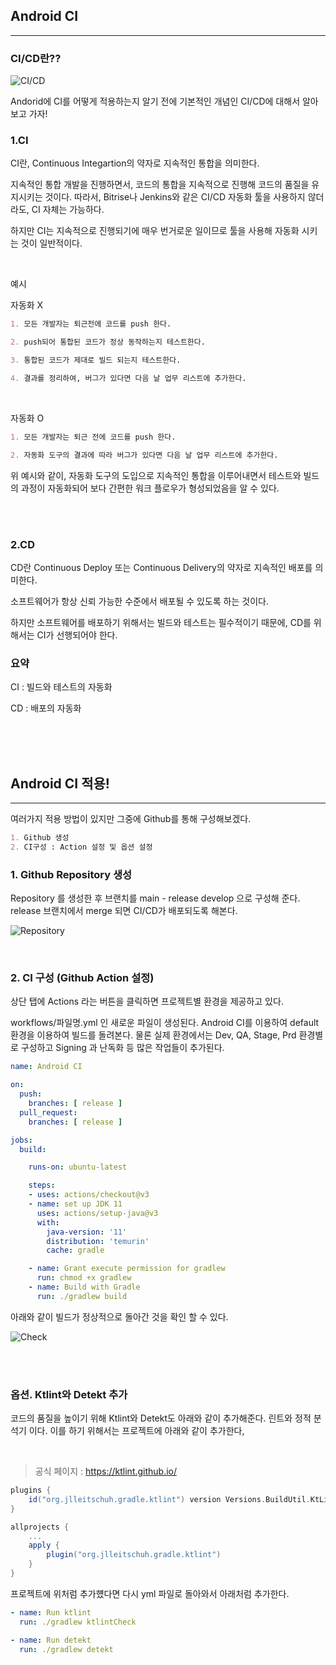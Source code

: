 ## Android CI
---
### CI/CD란??
![CI/CD](https://images.velog.io/images/cham/post/0f5c6eb0-9f80-4385-8e4d-5dbe70dd58e2/cicd.png)

Andorid에 CI를 어떻게 적용하는지 알기 전에 기본적인 개념인 CI/CD에 대해서 알아보고 가자!

### 1.CI

CI란, Continuous Integartion의 약자로 지속적인 통합을 의미한다.

지속적인 통합 개발을 진행하면서, 코드의 통합을 지속적으로 진행해 코드의 품질을 유지시키는 것이다. 따라서, Bitrise나 Jenkins와 같은 CI/CD 자동화 툴을 사용하지 않더라도, CI 자체는 가능하다.

하지만 CI는 지속적으로 진행되기에 매우 번거로운 일이므로 툴을 사용해 자동화 시키는 것이 일반적이다.

<br>

예시

자동화 X 
```md
1. 모든 개발자는 퇴근전에 코드를 push 한다.

2. push되어 통합된 코드가 정상 동작하는지 테스트한다.

3. 통합된 코드가 제대로 빌드 되는지 테스트한다.

4. 결과를 정리하여, 버그가 있다면 다음 날 업무 리스트에 추가한다.
```

<br>

자동화 O
```md
1. 모든 개발자는 퇴근 전에 코드를 push 한다.

2. 자동화 도구의 결과에 따라 버그가 있다면 다음 날 업무 리스트에 추가한다.
```

위 예시와 같이, 자동화 도구의 도입으로 지속적인 통합을 이루어내면서 테스트와 빌드의 과정이 자동화되어 보다 간편한 워크 플로우가 형성되었음을 알 수 있다.

<br>
<br>

### 2.CD

CD란 Continuous Deploy 또는 Continuous Delivery의 약자로 지속적인 배포를 의미한다.

소프트웨어가 항상 신뢰 가능한 수준에서 배포될 수 있도록 하는 것이다.

하지만 소프트웨어를 배포하기 위해서는 빌드와 테스트는 필수적이기 때문에, CD를 위해서는 CI가 선행되어야 한다.

### 요약 
CI : 빌드와 테스트의 자동화

CD : 배포의 자동화


<br>
<br>
<br>

## Android CI 적용!
---
여러가지 적용 방법이 있지만 그중에 Github를 통해 구성해보겠다.

```md
1. Github 생성
2. CI구성 : Action 설정 및 옵션 설정
```

### 1. Github Repository 생성
Repository 를 생성한 후 브랜치를 main - release  develop 으로 구성해 준다. release 브랜치에서 merge 되면 CI/CD가 배포되도록 해본다.

![Repository](https://velog.velcdn.com/images/wonsh2000/post/da7dd136-6d15-463b-93d4-812d5f12fc09/image.png)

<br>

### 2. CI 구성 (Github Action 설정)
상단 탭에 Actions 라는 버튼을 클릭하면 프로젝트별 환경을 제공하고 있다.

workflows/파일명.yml 인 새로운 파일이 생성된다. Android CI를 이용하여 default 환경을 이용하여 빌드를 돌려본다. 물론 실제 환경에서는 Dev, QA, Stage, Prd 환경별로 구성하고 Signing 과 난독화 등 많은 작업들이 추가된다.

```yml
name: Android CI

on:
  push:
    branches: [ release ]
  pull_request:
    branches: [ release ]

jobs:
  build:

    runs-on: ubuntu-latest

    steps:
    - uses: actions/checkout@v3
    - name: set up JDK 11
      uses: actions/setup-java@v3
      with:
        java-version: '11'
        distribution: 'temurin'
        cache: gradle

    - name: Grant execute permission for gradlew
      run: chmod +x gradlew
    - name: Build with Gradle
      run: ./gradlew build
```

아래와 같이 빌드가 정상적으로 돌아간 것을 확인 할 수 있다.

![Check](https://velog.velcdn.com/images/wonsh2000/post/5c2ebc8c-ee84-462b-8978-e225eacb36c2/image.png)

<br>
<br>

### 옵션. Ktlint와 Detekt 추가
코드의 품질을 높이기 위해 Ktlint와 Detekt도 아래와 같이 추가해준다. 린트와 정적 분석기 이다. 이를 하기 위해서는 프로젝트에 아래와 같이 추가한다,

<br>

> 공식 페이지 : https://ktlint.github.io/

```gradle
plugins {
    id("org.jlleitschuh.gradle.ktlint") version Versions.BuildUtil.KtLint
}

allprojects {
    ...
    apply {
        plugin("org.jlleitschuh.gradle.ktlint")
    }
}
```

프로젝트에 위처럼 추가헀다면 다시 yml 파일로 돌아와서 아래처럼 추가한다.

```yml
- name: Run ktlint
  run: ./gradlew ktlintCheck

- name: Run detekt
  run: ./gradlew detekt
```


